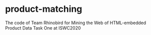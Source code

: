 # product-matching
The code of Team Rhinobird for Mining the Web of HTML-embedded Product Data Task One at ISWC2020
